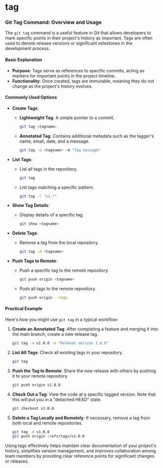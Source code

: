 # tag

### Git Tag Command: Overview and Usage

The `git tag` command is a useful feature in Git that allows developers to mark specific points in their project's history as important. Tags are often used to denote release versions or significant milestones in the development process.

#### Basic Explanation

* **Purpose**: Tags serve as references to specific commits, acting as markers for important points in the project timeline.
* **Functionality**: Once created, tags are immutable, meaning they do not change as the project's history evolves.

#### Commonly Used Options

* **Create Tags**:
  *   **Lightweight Tag**: A simple pointer to a commit.

      ```bash
      git tag <tagname>
      ```
  *   **Annotated Tag**: Contains additional metadata such as the tagger's name, email, date, and a message.

      ```bash
      git tag -a <tagname> -m "Tag message"
      ```
* **List Tags**:
  *   List all tags in the repository.

      ```bash
      git tag
      ```
  *   List tags matching a specific pattern.

      ```bash
      git tag -l "v1.*"
      ```
* **Show Tag Details**:
  *   Display details of a specific tag.

      ```bash
      git show <tagname>
      ```
* **Delete Tags**:
  *   Remove a tag from the local repository.

      ```bash
      git tag -d <tagname>
      ```
* **Push Tags to Remote**:
  *   Push a specific tag to the remote repository.

      ```bash
      git push origin <tagname>
      ```
  *   Push all tags to the remote repository.

      ```bash
      git push origin --tags
      ```

#### Practical Example

Here's how you might use `git tag` in a typical workflow:

1.  **Create an Annotated Tag**: After completing a feature and merging it into the main branch, create a new release tag.

    ```bash
    git tag -a v1.0.0 -m "Release version 1.0.0"
    ```
2.  **List All Tags**: Check all existing tags in your repository.

    ```bash
    git tag
    ```
3.  **Push the Tag to Remote**: Share the new release with others by pushing it to your remote repository.

    ```bash
    git push origin v1.0.0
    ```
4.  **Check Out a Tag**: View the code at a specific tagged version. Note that this will put you in a "detached HEAD" state.

    ```bash
    git checkout v1.0.0
    ```
5.  **Delete a Tag Locally and Remotely**: If necessary, remove a tag from both local and remote repositories.

    ```bash
    git tag -d v1.0.0
    git push origin :refs/tags/v1.0.0
    ```

Using tags effectively helps maintain clear documentation of your project's history, simplifies version management, and improves collaboration among team members by providing clear reference points for significant changes or releases.
